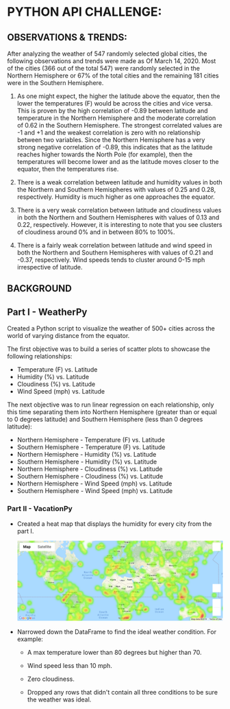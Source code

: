 # PYTHON API CHALLENGE:

## OBSERVATIONS & TRENDS:

After analyzing the weather of 547 randomly selected global cities, the following observations and trends were made as Of March 14, 2020.  Most of the cities (366 out of the total 547) were randomly selected in the Northern Hemisphere or 67% of the total cities and the remaining 181 cities were in the Southern Hemisphere.

1) As one might expect, the higher the latitude above the equator, then the lower the temperatures (F) would be across the cities and vice versa.  This is proven by the high correlation of -0.89 between latitude and temperature in the Northern Hemisphere and the moderate correlation of 0.62 in the Southern Hemisphere. The strongest correlated values are -1 and +1 and the weakest correlation is zero with no relationship between two variables.  Since the Northern Hemisphere has a very strong negative correlation of -0.89, this indicates that as the latitude reaches higher towards the North Pole (for example), then the temperatures will become lower and as the latitude moves closer to the equator, then the temperatures rise.

2) There is a weak correlation between latitude and humidity values in both the Northern and Southern Hemispheres with values of 0.25 and 0.28, respectively.  Humidity is much higher as one approaches the equator.

3) There is a very weak correlation between latitude and cloudiness values in both the Northern and Southern Hemispheres with values of 0.13 and 0.22, respectively.  However, it is interesting to note that you see clusters of cloudiness around 0% and in between 80% to 100%.

4) There is a fairly weak correlation between latitude and wind speed in both the Northern and Southern Hemispheres with values of 0.21 and -0.37, respectively.  Wind speeds tends to cluster around 0-15 mph irrespective of latitude.




## BACKGROUND


## Part I - WeatherPy

Created a Python script to visualize the weather of 500+ cities across the world of varying distance from the equator. 

The first objective was to build a series of scatter plots to showcase the following relationships:

* Temperature (F) vs. Latitude
* Humidity (%) vs. Latitude
* Cloudiness (%) vs. Latitude
* Wind Speed (mph) vs. Latitude

The next objective was to run linear regression on each relationship, only this time separating them into Northern Hemisphere (greater than or equal to 0 degrees latitude) and Southern Hemisphere (less than 0 degrees latitude):

* Northern Hemisphere - Temperature (F) vs. Latitude
* Southern Hemisphere - Temperature (F) vs. Latitude
* Northern Hemisphere - Humidity (%) vs. Latitude
* Southern Hemisphere - Humidity (%) vs. Latitude
* Northern Hemisphere - Cloudiness (%) vs. Latitude
* Southern Hemisphere - Cloudiness (%) vs. Latitude
* Northern Hemisphere - Wind Speed (mph) vs. Latitude
* Southern Hemisphere - Wind Speed (mph) vs. Latitude

### Part II - VacationPy

* Created a heat map that displays the humidity for every city from the part I.

  ![heatmap](Images/heatmap.png)

* Narrowed down the DataFrame to find the ideal weather condition. For example:

  * A max temperature lower than 80 degrees but higher than 70.

  * Wind speed less than 10 mph.

  * Zero cloudiness.

  * Dropped any rows that didn't contain all three conditions to be sure the weather was ideal.